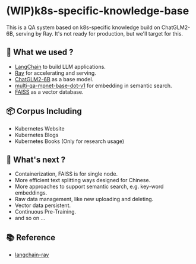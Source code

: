 # (WIP)k8s-specific-knowledge-base

This is a QA system based on k8s-specific knowledge build on ChatGLM2-6B, serving by Ray.
It's not ready for production, but we'll target for this.

<!-- ## Quick Start -->

<!-- ## Architecture -->

## 🤔 What we used ?

- [LangChain](https://github.com/langchain-ai/langchain)  to build LLM applications.
- [Ray](https://github.com/ray-project/ray) for accelerating and serving.
- [ChatGLM2-6B](https://github.com/THUDM/ChatGLM2-6B) as a base model.
- [multi-qa-mpnet-base-dot-v1](https://huggingface.co/sentence-transformers/multi-qa-mpnet-base-dot-v1) for embedding in semantic search.
- [FAISS](https://github.com/facebookresearch/faiss) as a vector database.

## 📦 Corpus Including

- Kubernetes Website
- Kubernetes Blogs
- Kubernetes Books (Only for research usage)

## 🔖 What's next ?

- Containerization, FAISS is for single node.
- More efficient text splitting ways designed for Chinese.
- More approaches to support semantic search, e.g. key-word embeddings.
- Raw data management, like new uploading and deleting.
- Vector data persistent.
- Continuous Pre-Training.
- and so on ...

## 📚 Reference

- [langchain-ray](https://github.com/ray-project/langchain-ray)
